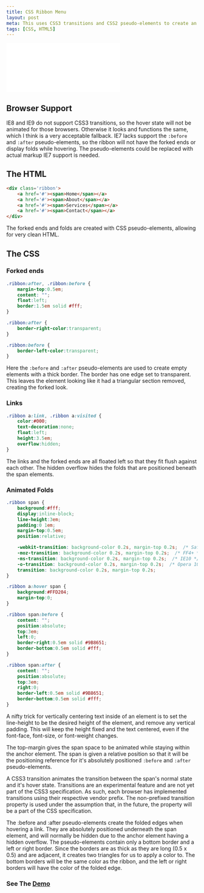 ```yaml
---
title: CSS Ribbon Menu
layout: post
meta: This uses CSS3 transitions and CSS2 pseudo-elements to create an animated navigation ribbon with minimal markup.
tags: [CSS, HTML5]
---
```


<iframe class='demo' src='/demo/ribbon.html?reload=3' style='height:130px' frameborder='0'></iframe>

## Browser Support

IE8 and IE9 do not support CSS3 transitions, so the hover state will not be animated for those browsers.  Otherwise it looks and functions the same, which I think is a very acceptable fallback.  IE7 lacks support the `:before` and `:after` pseudo-elements, so the ribbon will not have the forked ends or display folds while hovering.  The pseudo-elements could be replaced with actual markup IE7 support is needed.

## The HTML

````html
<div class='ribbon'>
	<a href='#'><span>Home</span></a>
	<a href='#'><span>About</span></a>
	<a href='#'><span>Services</span></a>
	<a href='#'><span>Contact</span></a>
</div>
````

The forked ends and folds are created with CSS pseudo-elements, allowing for very clean HTML.

## The CSS

### Forked ends

````css
.ribbon:after, .ribbon:before {
	margin-top:0.5em;
	content: "";
	float:left;
	border:1.5em solid #fff;
}

.ribbon:after {
	border-right-color:transparent;
}

.ribbon:before {
	border-left-color:transparent;
}
````

Here the `:before` and `:after` pseudo-elements are used to create empty elements with a thick border. The border has one edge set to transparent.  This leaves the element looking like it had a triangular section removed, creating the forked look.

### Links

````css
.ribbon a:link, .ribbon a:visited { 
	color:#000;
	text-decoration:none;
	float:left;
	height:3.5em;
	overflow:hidden;
}
````

The links and the forked ends are all floated left so that they fit flush against each other.  The hidden overflow hides the folds that are positioned beneath the span elements.

### Animated Folds

````css
.ribbon span {
	background:#fff;
	display:inline-block;
	line-height:3em;
	padding:0 1em;
	margin-top:0.5em;
	position:relative;

	-webkit-transition: background-color 0.2s, margin-top 0.2s;  /* Saf3.2+, Chrome */
	-moz-transition: background-color 0.2s, margin-top 0.2s;  /* FF4+ */
	-ms-transition: background-color 0.2s, margin-top 0.2s;  /* IE10 */
	-o-transition: background-color 0.2s, margin-top 0.2s;  /* Opera 10.5+ */
	transition: background-color 0.2s, margin-top 0.2s;
}

.ribbon a:hover span {
	background:#FFD204;
	margin-top:0;
}

.ribbon span:before {
	content: "";
	position:absolute;
	top:3em;
	left:0;
	border-right:0.5em solid #9B8651;
	border-bottom:0.5em solid #fff;
}

.ribbon span:after {
	content: "";
	position:absolute;
	top:3em;
	right:0;
	border-left:0.5em solid #9B8651;
	border-bottom:0.5em solid #fff;
}
````

A nifty trick for vertically centering text inside of an element is to set the line-height to be the desired height of the element, and remove any vertical padding. This will keep the height fixed and the text centered, even if the font-face, font-size, or font-weight changes.

The top-margin gives the span space to be animated while staying within the anchor element. The span is given a relative position so that it will be the positioning reference for it's absolutely positioned `:before` and `:after` pseudo-elements.

A CSS3 transition animates the transition between the span's normal state and it's hover state. Transitions are an experimental feature and are not yet part of the CSS3 specification.  As such, each browser has implemented transitions using their respective vendor prefix. The non-prefixed transition property is used under the assumption that, in the future, the property will be a part of the CSS specification.

The :before and :after pseudo-elements create the folded edges when hovering a link.  They are absolutely positioned underneath the span element, and will normally be hidden due to the anchor element having a hidden overflow.  The pseudo-elements contain only a bottom border and a left or right border. Since the borders are as thick as they are long (0.5 x 0.5) and are adjacent, it creates two triangles for us to apply a color to.  The bottom borders will be the same color as the ribbon, and the left or right borders will have the color of the folded edge.

### See The [Demo](/demo/ribbon.html)